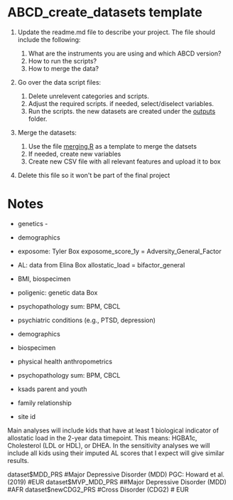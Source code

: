 # ABCD_create_datasets template


1. Update the readme.md file to describe your project. The file should include the following:
   
   1. What are the instruments you are using and which ABCD version?
   2. How to run the scripts?
   3. How to merge the data?

2. Go over the data script files:

   1. Delete unrelevent categories and scripts.
   2. Adjust the required scripts. if needed, select/diselect variables. 
   3. Run the scripts. the new datasets are created under the [outputs](/outputs) folder.

3. Merge the datasets:

   1. Use the file [merging.R](/scripts/merging.R) as a template to merge the datsets 
   2. If needed, create new variables 
   3. Create new CSV file with all relevant features and upload it to box
  
4. Delete this file so it won't be part of the final project 


# Notes
- genetics - 

- demographics
- exposome: Tyler Box exposome_score_1y = Adversity_General_Factor
- AL: data from Elina Box allostatic_load = bifactor_general
- BMI, biospecimen
- poligenic: genetic data Box
- psychopathology sum: BPM, CBCL
- psychiatric conditions (e.g., PTSD, depression)


- demographics
- biospecimen
- physical health anthropometrics
- psychopathology sum: BPM, CBCL
- ksads parent and youth
- family relationship
- site id

Main analyses will include kids that have at least 1 biological indicator of allostatic load in the 2-year data timepoint.
This means: HGBA1c, Cholesterol (LDL or HDL), or DHEA.
In the sensitivity analyses we will include all kids using their imputed AL scores that I expect will give similar results. 

dataset$MDD_PRS #Major Depressive Disorder (MDD) PGC: Howard et al. (2019) #EUR
dataset$MVP_MDD_PRS ##Major Depressive Disorder (MDD) #AFR
dataset$newCDG2_PRS #Cross Disorder (CDG2) # EUR